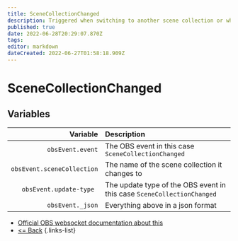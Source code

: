 ```yaml
---
title: SceneCollectionChanged
description: Triggered when switching to another scene collection or when renaming the current scene collection.
published: true
date: 2022-06-28T20:29:07.870Z
tags: 
editor: markdown
dateCreated: 2022-06-27T01:58:18.909Z
---
```


# SceneCollectionChanged

## Variables

| Variable | Description |
|---------:|:------------|
| `obsEvent.event` | The OBS event in this case `SceneCollectionChanged`
| `obsEvent.sceneCollection` | The name of the scene collection it changes to
| `obsEvent.update-type	` | The update type of the OBS event in this case `SceneCollectionChanged`
| `obsEvent._json` | Everything above in a json format
* [Official OBS websocket documentation about this](https://github.com/obsproject/obs-websocket/blob/4.x-current/docs/generated/protocol.md#scenecollectionchanged)
* [<= Back](/en/Integrations/OBS/Events)
{.links-list}

